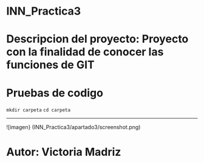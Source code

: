 # INN_Practica3
# Descripcion del proyecto: Proyecto con la finalidad de conocer las funciones de GIT
# Pruebas de codigo
`mkdir carpeta`
`cd carpeta`
_______________________________________________________________________________
![imagen} (INN_Practica3/apartado3/screenshot.png)
# Autor: Victoria Madriz

